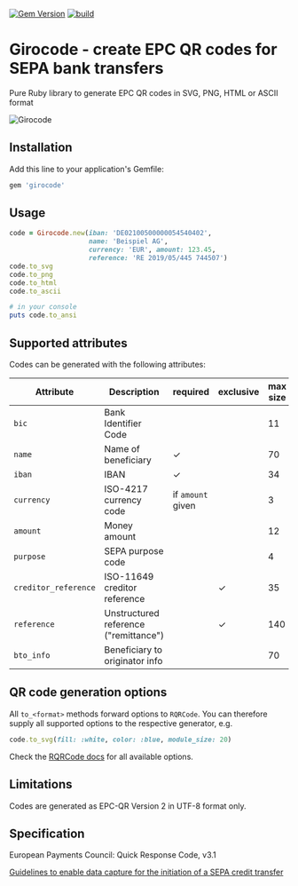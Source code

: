 [![Gem Version](https://badge.fury.io/rb/girocode.svg)](http://badge.fury.io/rb/girocode) [![build](https://github.com/mtgrosser/girocode/actions/workflows/build.yml/badge.svg)](https://github.com/mtgrosser/girocode/actions/workflows/build.yml)
# Girocode - create EPC QR codes for SEPA bank transfers

Pure Ruby library to generate EPC QR codes in SVG, PNG, HTML or ASCII format

![Girocode](https://raw.githubusercontent.com/mtgrosser/girocode/master/test/demo.png)

## Installation

Add this line to your application's Gemfile:

```ruby
gem 'girocode'
```

## Usage

```ruby
code = Girocode.new(iban: 'DE02100500000054540402',
                    name: 'Beispiel AG',
                    currency: 'EUR', amount: 123.45,
                    reference: 'RE 2019/05/445 744507')
code.to_svg
code.to_png
code.to_html
code.to_ascii

# in your console
puts code.to_ansi
```

## Supported attributes

Codes can be generated with the following attributes:

| Attribute            | Description                           | required           | exclusive | max size |
|----------------------|---------------------------------------|--------------------|-----------|----------|
| `bic`                | Bank Identifier Code                  |                    |           | 11       |
| `name`               | Name of beneficiary                   | ✓                  |           | 70       |
| `iban`               | IBAN                                  | ✓                  |           | 34       |
| `currency`           | ISO-4217 currency code                | if `amount` given  |           | 3        |
| `amount`             | Money amount                          |                    |           | 12       |
| `purpose`            | SEPA purpose code                     |                    |           | 4        |
| `creditor_reference` | ISO-11649 creditor reference          |                    | ✓         | 35       |
| `reference`          | Unstructured reference ("remittance") |                    | ✓         | 140      |
| `bto_info`           | Beneficiary to originator info        |                    |           | 70       |

## QR code generation options

All `to_<format>` methods forward options to `RQRCode`. You can therefore supply all supported options to the respective generator, e.g.

```ruby
code.to_svg(fill: :white, color: :blue, module_size: 20)
```

Check the [RQRCode docs](https://github.com/whomwah/rqrcode) for all available options.

## Limitations

Codes are generated as EPC-QR Version 2 in UTF-8 format only.

## Specification

European Payments Council: Quick Response Code, v3.1

[Guidelines to enable data capture for the initiation of a SEPA credit transfer](https://www.europeanpaymentscouncil.eu/sites/default/files/kb/file/2024-03/EPC069-12%20v3.1%20Quick%20Response%20Code%20-%20Guidelines%20to%20Enable%20the%20Data%20Capture%20for%20the%20Initiation%20of%20an%20SCT.pdf)
